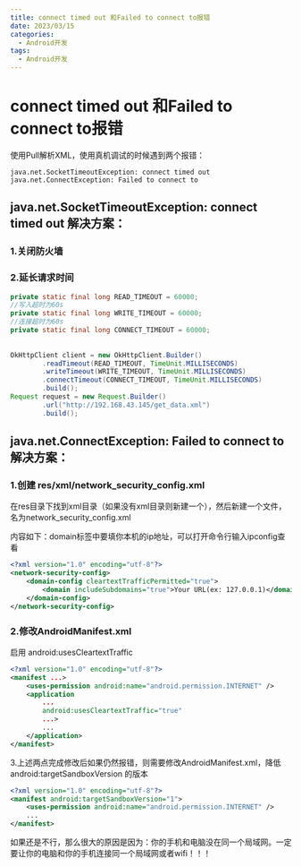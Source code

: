 ```yaml
---
title: connect timed out 和Failed to connect to报错
date: 2023/03/15
categories:
  - Android开发
tags:
  - Android开发
---
```

# connect timed out 和Failed to connect to报错

使用Pull解析XML，使用真机调试的时候遇到两个报错：

```
java.net.SocketTimeoutException: connect timed out 
java.net.ConnectException: Failed to connect to
```

## java.net.SocketTimeoutException: connect timed out 解决方案：

### 1.关闭防火墙

### 2.延长请求时间

```java
private static final long READ_TIMEOUT = 60000;
//写入超时为60s
private static final long WRITE_TIMEOUT = 60000;
//连接超时为60s
private static final long CONNECT_TIMEOUT = 60000;
 
 
OkHttpClient client = new OkHttpClient.Builder()
        .readTimeout(READ_TIMEOUT, TimeUnit.MILLISECONDS)
        .writeTimeout(WRITE_TIMEOUT, TimeUnit.MILLISECONDS)
        .connectTimeout(CONNECT_TIMEOUT, TimeUnit.MILLISECONDS)
        .build();
Request request = new Request.Builder()
        .url("http://192.168.43.145/get_data.xml")
        .build();
```

## java.net.ConnectException: Failed to connect to解决方案：

### 1.创建 res/xml/network_security_config.xml

在res目录下找到xml目录（如果没有xml目录则新建一个），然后新建一个文件，名为network_security_config.xml

内容如下：domain标签中要填你本机的ip地址，可以打开命令行输入ipconfig查看

```xml
<?xml version="1.0" encoding="utf-8"?>
<network-security-config>
    <domain-config cleartextTrafficPermitted="true">
        <domain includeSubdomains="true">Your URL(ex: 127.0.0.1)</domain>
    </domain-config>
</network-security-config>
```

### 2.修改AndroidManifest.xml

启用 android:usesCleartextTraffic

```xml
<?xml version="1.0" encoding="utf-8"?>
<manifest ...>
    <uses-permission android:name="android.permission.INTERNET" />
    <application
        ...
        android:usesCleartextTraffic="true"
        ...>
        ...
    </application>
</manifest>
```

3.上述两点完成修改后如果仍然报错，则需要修改AndroidManifest.xml，降低 android:targetSandboxVersion 的版本

```xml
<?xml version="1.0" encoding="utf-8"?>
<manifest android:targetSandboxVersion="1">
    <uses-permission android:name="android.permission.INTERNET" />
    ...
</manifest>
```

如果还是不行，那么很大的原因是因为：你的手机和电脑没在同一个局域网。一定要让你的电脑和你的手机连接同一个局域网或者wifi！！！